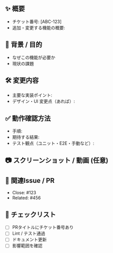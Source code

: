 ## ✨ 概要

- チケット番号: [ABC-123]
- 追加・変更する機能の概要:

## 📌 背景 / 目的

- なぜこの機能が必要か
- 現状の課題

## 🛠 変更内容

- 主要な実装ポイント:
- デザイン・UI 変更点（あれば）:

## ✅ 動作確認方法

- 手順:
- 期待する結果:
- テスト観点（ユニット・E2E・手動など）:

## 📷 スクリーンショット / 動画 (任意)

## 🔗 関連Issue / PR

- Close: #123
- Related: #456

## 🧾 チェックリスト

- [ ] PRタイトルにチケット番号あり
- [ ] Lint / テスト通過
- [ ] ドキュメント更新
- [ ] 影響範囲を確認
